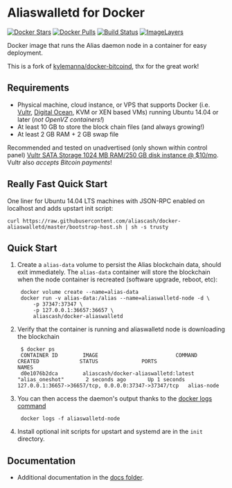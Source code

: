 Aliaswalletd for Docker
=======================

[![Docker Stars](https://img.shields.io/docker/stars/aliascash/docker-aliaswalletd.svg)](https://hub.docker.com/r/aliascash/docker-aliaswalletd/)
[![Docker Pulls](https://img.shields.io/docker/pulls/aliascash/docker-aliaswalletd.svg)](https://hub.docker.com/r/aliascash/docker-aliaswalletd/)
[![Build Status](https://ci.alias.cash/buildStatus/icon?job=Alias/docker-aliaswalletd/develop/)](https://ci.alias.cash/job/Alias/job/docker-aliaswalletd/job/develop/)
[![ImageLayers](https://images.microbadger.com/badges/image/aliascash/docker-aliaswalletd.svg)](https://microbadger.com/#/images/aliascash/docker-aliaswalletd)

Docker image that runs the Alias daemon node in a container for easy deployment.

This is a fork of [kylemanna/docker-bitcoind](https://github.com/kylemanna/docker-bitcoind), thx for the great work!

Requirements
------------

* Physical machine, cloud instance, or VPS that supports Docker (i.e. [Vultr](http://bit.ly/1HngXg0), [Digital Ocean](http://bit.ly/18AykdD), KVM or XEN based VMs) running Ubuntu 14.04 or later (*not OpenVZ containers!*)
* At least 10 GB to store the block chain files (and always growing!)
* At least 2 GB RAM + 2 GB swap file

Recommended and tested on unadvertised (only shown within control panel) [Vultr SATA Storage 1024 MB RAM/250 GB disk instance @ $10/mo](http://bit.ly/vultrbitcoind).  Vultr also *accepts Bitcoin payments*!


Really Fast Quick Start
-----------------------

One liner for Ubuntu 14.04 LTS machines with JSON-RPC enabled on localhost and adds upstart init script:

    curl https://raw.githubusercontent.com/aliascash/docker-aliaswalletd/master/bootstrap-host.sh | sh -s trusty


Quick Start
-----------

1. Create a `alias-data` volume to persist the Alias blockchain data, should exit immediately.  The `alias-data` container will store the blockchain when the node container is recreated (software upgrade, reboot, etc):

        docker volume create --name=alias-data
        docker run -v alias-data:/alias --name=aliaswalletd-node -d \
            -p 37347:37347 \
            -p 127.0.0.1:36657:36657 \
            aliascash/docker-aliaswalletd

2. Verify that the container is running and aliaswalletd node is downloading the blockchain

        $ docker ps
        CONTAINER ID        IMAGE                         COMMAND             CREATED             STATUS              PORTS                                              NAMES
        d0e1076b2dca        aliascash/docker-aliaswalletd:latest     "alias_oneshot"       2 seconds ago       Up 1 seconds        127.0.0.1:36657->36657/tcp, 0.0.0.0:37347->37347/tcp   alias-node

3. You can then access the daemon's output thanks to the [docker logs command]( https://docs.docker.com/reference/commandline/cli/#logs)

        docker logs -f aliaswalletd-node

4. Install optional init scripts for upstart and systemd are in the `init` directory.


Documentation
-------------

* Additional documentation in the [docs folder](docs).
